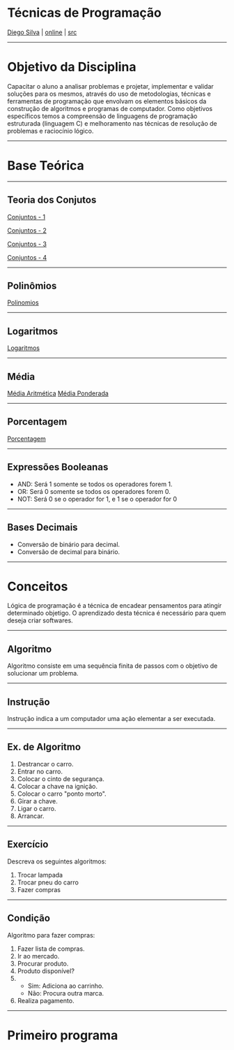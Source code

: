 <!-- .slide: data-state="no-toc-progress" --> <!-- don't show toc progress bar on this slide -->

# Técnicas de Programação
<!-- .element: class="no-toc-progress" --> <!-- slide not in toc progress bar -->

[Diego Silva](https://github.com/diego91964) | [online][1] | [src][2]


[1]: https://diego91964.github.io/unipac/poo
[2]: https://github.com/diego91964/unipac/poo

[3]: http://lab.hakim.se/reveal-js/
[4]: https://github.com/adam-p/markdown-here/wiki/Markdown-Cheatsheet



----  ----

# Objetivo da Disciplina

Capacitar o aluno a analisar problemas e projetar, implementar e validar soluções
para os mesmos, através do uso de metodologias, técnicas e ferramentas de programação
que envolvam os elementos básicos da construção de algoritmos e programas de computador.
Como objetivos específicos temos a compreensão de linguagens de programação estruturada
(linguagem C) e melhoramento nas técnicas de resolução de problemas e raciocínio lógico.




----  ----

# Base Teórica

----

## Teoria dos Conjutos

[Conjuntos - 1](https://www.youtube.com/watch?v=0aUEDxYjZg8)

[Conjuntos - 2](https://www.youtube.com/watch?v=Wxm3ugnq9Sw)

[Conjuntos - 3](https://www.youtube.com/watch?v=c5a99sX-Sq8)

[Conjuntos - 4](https://www.youtube.com/watch?v=eZfFpnvudR0)

----

## Polinômios

[Polinomios](https://www.youtube.com/watch?v=wDmOoY5Mm58)

----

## Logaritmos

[Logaritmos](https://www.youtube.com/watch?v=esdFuyG7zGs&list=PLTPg64KdGgYiyW4u-g8y-dSkT1iz2cUKA)

----

## Média

[Média Aritmética](https://www.youtube.com/watch?v=2sRWaVJh7_o)
[Média Ponderada](https://www.youtube.com/watch?v=o8fEcLAar0w)

----

## Porcentagem

[Porcentagem](https://www.youtube.com/watch?v=ZZXcTQpbdaE)

----

## Expressões Booleanas

* AND: Será 1 somente se todos os operadores forem 1.
* OR: Será 0 somente se todos os operadores forem 0.
* NOT: Será 0 se o operador for 1, e 1 se o operador for 0

----

## Bases Decimais

* Conversão de binário para decimal.
* Conversão de decimal para binário.

----  ----

# Conceitos

Lógica de programação é a técnica de encadear pensamentos para atingir determinado
objetigo. O aprendizado desta técnica é necessário para quem deseja criar softwares.

----


## Algoritmo

Algoritmo consiste em uma sequência finita de passos com o objetivo de solucionar
um problema.

----

## Instrução

Instrução indica a um computador uma ação elementar a ser executada.

----

## Ex. de Algoritmo

1. Destrancar o carro.
2. Entrar no carro.
3. Colocar o cinto de segurança.
4. Colocar a chave na ignição.
5. Colocar o carro "ponto morto".
6. Girar a chave.
7. Ligar o carro.
8. Arrancar.

----

## Exercício

Descreva os seguintes algoritmos:

1. Trocar lampada
2. Trocar pneu do carro
3. Fazer compras

----

## Condição

Algoritmo para fazer compras:
1.  Fazer lista de compras.
2.  Ir ao mercado.
3.  Procurar produto.
4.  Produto disponível?
5.  
    - Sim: Adiciona ao carrinho.
    - Não: Procura outra marca.
6.  Realiza pagamento.

----  ----

# Primeiro programa
